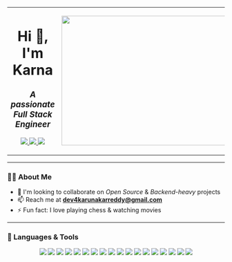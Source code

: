 <table width="100%">
  <tr>
    <td align="left" width="60%">
      <h1 align="center">Hi 👋, I'm Karna</h1>
      <h3 align="center"><i>A passionate Full Stack Engineer</i></h3>
      <p align="center">
        <a href="https://imvrish.github.io/Profile/" target="_blank">
          <img src="https://img.shields.io/badge/Portfolio-%2312100E.svg?&style=for-the-badge&logo=github&logoColor=white" />
        </a>
        <a href="mailto:dev4karunakarreddy@gmail.com">
          <img src="https://img.shields.io/badge/Email-%23D14836.svg?&style=for-the-badge&logo=gmail&logoColor=white" />
        </a>
        <a href="https://www.linkedin.com/in/imvrish/" target="_blank">
          <img src="https://img.shields.io/badge/LinkedIn-%230077B5.svg?&style=for-the-badge&logo=linkedin&logoColor=white" />
        </a>
      </p>
    </td>
    <td align="right" width="40%">
      <img src="https://media4.giphy.com/media/v1.Y2lkPTc5MGI3NjExMnVidDAwc3oyMGgxZGFheGRnZzF1M3M4M2F0dHB5cHRvZHY1MGYwZiZlcD12MV9pbnRlcm5hbF9naWZfYnlfaWQmY3Q9Zw/l46CyrqrPuJYb7x5e/giphy.gif" width="400" height="300" />
    </td>
  </tr>
</table>


---

### 🧑‍💻 About Me

- 👯 I'm looking to collaborate on _Open Source_ & _Backend-heavy_ projects  
- 📫 Reach me at **dev4karunakarreddy@gmail.com**  
- ⚡ Fun fact: I love playing chess & watching movies  

---

### 🚀 Languages & Tools

<p align="center">
  <img src="https://img.shields.io/badge/Java-%23ED8B00.svg?&style=for-the-badge&logo=java&logoColor=white" />
  <img src="https://img.shields.io/badge/Spring_Boot-%236DB33F.svg?&style=for-the-badge&logo=spring-boot&logoColor=white" />
  <img src="https://img.shields.io/badge/Angular-%23DD0031.svg?&style=for-the-badge&logo=angular&logoColor=white" />
  <img src="https://img.shields.io/badge/React-%2320232a.svg?&style=for-the-badge&logo=react&logoColor=%2361DAFB" />
  <img src="https://img.shields.io/badge/Vue.js-%234FC08D.svg?&style=for-the-badge&logo=vue.js&logoColor=white" />
  <img src="https://img.shields.io/badge/Vuetify-%231867C0.svg?&style=for-the-badge&logo=vuetify&logoColor=white" />
  <img src="https://img.shields.io/badge/Python-%233776AB.svg?&style=for-the-badge&logo=python&logoColor=white" />
  <img src="https://img.shields.io/badge/Bash-%234EAA25.svg?&style=for-the-badge&logo=gnu-bash&logoColor=white" />
  <img src="https://img.shields.io/badge/Docker-%230db7ed.svg?&style=for-the-badge&logo=docker&logoColor=white" />
  <img src="https://img.shields.io/badge/Podman-%23854492.svg?&style=for-the-badge&logo=podman&logoColor=white" />
  <img src="https://img.shields.io/badge/MySQL-%2300f.svg?&style=for-the-badge&logo=mysql&logoColor=white" />
  <img src="https://img.shields.io/badge/PostgreSQL-336791?style=for-the-badge&logo=postgresql&logoColor=white" />
  <img src="https://img.shields.io/badge/MariaDB-003545?style=for-the-badge&logo=mariadb&logoColor=white" />
  <img src="https://img.shields.io/badge/Linux-%23FCC624.svg?&style=for-the-badge&logo=linux&logoColor=black" />
  <img src="https://img.shields.io/badge/Google%20Cloud-4285F4?style=for-the-badge&logo=google-cloud&logoColor=white" />
  <img src="https://img.shields.io/badge/Git-%23F05032.svg?&style=for-the-badge&logo=git&logoColor=white" />
  <img src="https://img.shields.io/badge/GitHub-%2312100E.svg?&style=for-the-badge&logo=github&logoColor=white" />
  <img src="https://img.shields.io/badge/VS%20Code-%23007ACC.svg?&style=for-the-badge&logo=visual-studio-code&logoColor=white" />
</p>
